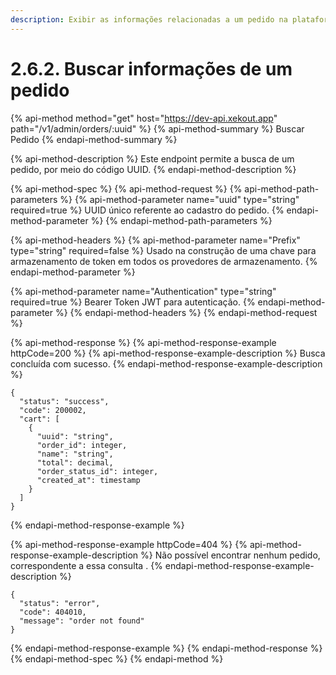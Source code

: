 ```yaml
---
description: Exibir as informações relacionadas a um pedido na plataforma.
---
```


# 2.6.2. Buscar informações de um pedido

{% api-method method="get" host="https://dev-api.xekout.app" path="/v1/admin/orders/:uuid" %}
{% api-method-summary %}
Buscar Pedido
{% endapi-method-summary %}

{% api-method-description %}
Este endpoint permite a busca de um pedido, por meio do código UUID.
{% endapi-method-description %}

{% api-method-spec %}
{% api-method-request %}
{% api-method-path-parameters %}
{% api-method-parameter name="uuid" type="string" required=true %}
UUID único referente ao cadastro do pedido.
{% endapi-method-parameter %}
{% endapi-method-path-parameters %}

{% api-method-headers %}
{% api-method-parameter name="Prefix" type="string" required=false %}
Usado na construção de uma chave para armazenamento de token em todos os provedores de armazenamento.
{% endapi-method-parameter %}

{% api-method-parameter name="Authentication" type="string" required=true %}
Bearer Token JWT para autenticação.
{% endapi-method-parameter %}
{% endapi-method-headers %}
{% endapi-method-request %}

{% api-method-response %}
{% api-method-response-example httpCode=200 %}
{% api-method-response-example-description %}
Busca concluída com sucesso.
{% endapi-method-response-example-description %}

```text
{
  "status": "success",
  "code": 200002,
  "cart": [
    {
      "uuid": "string",
      "order_id": integer,
      "name": "string",
      "total": decimal,
      "order_status_id": integer,
      "created_at": timestamp
    }
  ]
}
```
{% endapi-method-response-example %}

{% api-method-response-example httpCode=404 %}
{% api-method-response-example-description %}
Não possível encontrar nenhum pedido, correspondente a essa consulta .
{% endapi-method-response-example-description %}

```text
{
  "status": "error",
  "code": 404010,
  "message": "order not found"
}
```
{% endapi-method-response-example %}
{% endapi-method-response %}
{% endapi-method-spec %}
{% endapi-method %}

